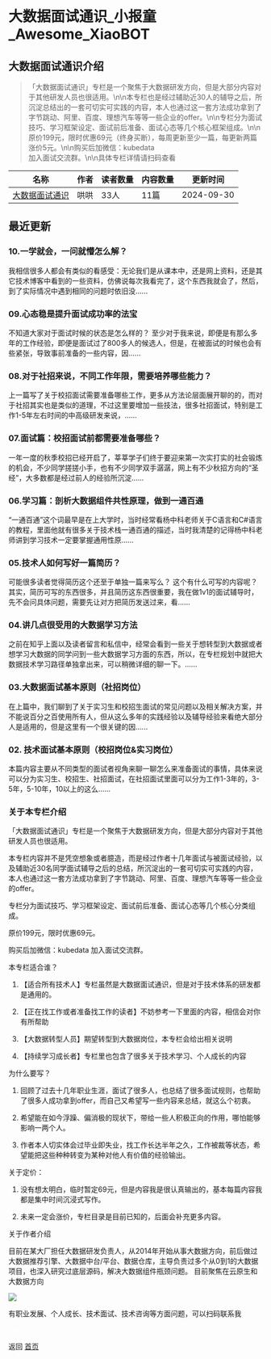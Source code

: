 # 大数据面试通识_小报童_Awesome_XiaoBOT

## 大数据面试通识介绍
> 「大数据面试通识」专栏是一个聚焦于大数据研发方向，但是大部分内容对于其他研发人员也很适用。\n\n本专栏也是经过辅助近30人的辅导之后，所沉淀总结出的一套可切实可实践的内容，本人也通过这一套方法成功拿到了字节跳动、阿里、百度、理想汽车等等一些企业的offer。\n\n专栏分为面试技巧、学习框架设定、面试前后准备、面试心态等几个核心框架组成。\n\n原价199元，限时优惠69元（终身买断），每周更新至少一篇，每更新两篇涨价5元。\n\n购买后加微信：kubedata  
加入面试交流群。\n\n具体专栏详情请扫码查看  
  


|名称|作者|读者数量|内容数量|更新时间|
|---|---|---|---|---|
|[大数据面试通识](https://xiaobot.net/p/bigdata1024?refer=9c3f1c95-a052-465a-9902-f6d75080262a)|哄哄|33人|11篇|2024-09-30|

## 最近更新
### 10.一学就会，一问就懵怎么解？

我相信很多人都会有类似的看感受：无论我们是从课本中，还是网上资料，还是其它技术博客中看到的一些资料，仿佛说每次我看完了，这个东西我就会了，然后，到了实际情况中遇到相同的问题时依旧没......

### 09.心态稳是提升面试成功率的法宝

不知道大家对于面试时候的状态是怎么样的？
至少对于我来说，即便是有那么多年的工作经验，即便是面试过了800多人的候选人，但是，在被面试的时候也会有些紧张，导致事前准备的一些内容，因......

### 08.对于社招来说，不同工作年限，需要培养哪些能力？

上一篇写了关于校招面试需要准备哪些工作，更多从方法论层面展开聊的的，而对于社招其实也是类似的道理，不过这里要增加一些技法，很多社招面试，特别是工作1-5年左右时间的中高级研发来说，......

### 07.面试篇：校招面试前都需要准备哪些？

一年一度的秋季校招已经开启了，莘莘学子们终于要迎来第一次实打实的社会锻炼的机会，不少同学搓搓小手，也有不少同学双手潺潺，网上有不少秋招方向的“圣经”，大多数都是经过前人的经验所沉淀......

### 06.学习篇：剖析大数据组件共性原理，做到一通百通

“一通百通”这个词最早是在上大学时，当时经常看杨中科老师关于C语言和C#语言的教程，里面他就有很多关于技术栈一通百通的描述，当时我清楚的记得杨中科老师讲到学习技术一定要掌握通用性原......

### 05.技术人如何写好一篇简历？

可能很多读者觉得简历这个还至于单独一篇来写么？
这个有什么可写的内容呢？其实，简历可写的东西很多，并且简历这东西很重要，我在做1v1的面试辅导时，先不会问具体问题，需要先让对方把简历发送过来，看......

### 04.讲几点很受用的大数据学习方法

之前在知乎上面以及读者留言和私信中，经常会看到一些关于想转型到大数据或者想学习大数据的同学问到一些大数据学习方面的东西，所以，在专栏规划中就把大数据技术学习路径单独拿出来，可以稍微详细的聊一下。......

### 03.大数据面试基本原则（社招岗位）

在上篇中，我们聊到了关于实习生和校招生面试的常见问题以及相关解决方案，并不能说百分之百使用所有人，但从这么多年的实践经验以及辅导经验来看绝大部分人是适用的，但是这里有一个很关键的因......

### 02\. 技术面试基本原则（校招岗位&实习岗位）

本篇内容主要从不同类型的面试者视角来聊一聊怎么来准备面试的事情，具体来说可以分为实习生、校招生、社招面试，在社招面试里面可以分为工作1-3年的，3-5年，5-10年，10以上的这么......

### 关于本专栏介绍

「大数据面试通识」专栏是一个聚焦于大数据研发方向，但是大部分内容对于其他研发人员也很适用。

本专栏内容并不是凭空想象或者臆造，而是经过作者十几年面试与被面试经验，以及辅助近30名同学面试辅导之后的总结，所沉淀出的一套可切实可实践的内容，本人也通过这一套方法成功拿到了字节跳动、阿里、百度、理想汽车等等一些企业的offer。

专栏分为面试技巧、学习框架设定、面试前后准备、面试心态等几个核心分类组成。

原价199元，限时优惠69元。

购买后加微信：kubedata 加入面试交流群。

本专栏适合谁？

  1. 【适合所有技术人】专栏虽然是大数据面试通识，但是对于技术体系的研发都是通用的。

  2. 【正在找工作或者准备找工作的读者】不妨参考一下里面的内容，相信会对你有所帮助

  3. 【大数据转型人员】期望转型到大数据岗位，本专栏会给出相关说明

  4. 【持续学习成长者】专栏里也包含了很多关于技术学习、个人成长的内容

为什么要写？

  1. 回顾了过去十几年职业生涯，面试了很多人，也总结了很多面试规则，也帮助了很多人成功拿到offer，而自己又希望写一些内容来总结，就这么个初衷。

  2. 希望能在如今浮躁、偏消极的现状下，带给一些人积极正向的作用，哪怕能够影响一两个人。

  3. 作者本人切实体会过毕业即失业，找工作长达半年之久，工作被裁等状态，希望能把这些种种转变为某种对他人有价值的经验输出。

关于定价：

  1. 没有想太明白，临时暂定69元，但是内容我是很认真输出的，基本每篇内容我都是集中时间沉浸式写作。

  2. 未来一定会涨价，专栏目录是目前已知的，后面会补充更多内容。

关于作者介绍

目前在某大厂担任大数据研发负责人，从2014年开始从事大数据方向，前后做过大数据推荐引擎、大数据中台/平台、数据仓库，主导负责过多个从0到1的大数据项目，也深入研究过底层源码，解决大数据组件瓶颈问题。
目前聚焦在云原生和大数据方向

![](https://static.xiaobot.net/file/2024-06-11/392579/b46f5c81dc00566d03fb52dd6d814eee.png)

有职业发展、个人成长、技术面试、技术咨询等方面问题，可以扫码联系我


<a href="https://github.com/Reno9527/awesome-xiaobot" style="color: white; text-decoration: none;">awesome-xiaobot</a>

返回 [首页](../README.md)
